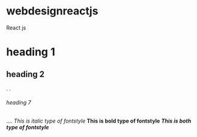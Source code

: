 # webdesignreactjs
React js 
# heading 1
## heading 2
.
.
###### heading 7
....
*This is italic type of fontstyle*
**This is bold type of fontstyle**
***This is both type of fontstyle***
